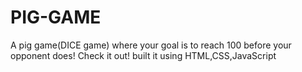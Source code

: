 # PIG-GAME
A pig game(DICE game) where your goal is to reach 100 before your opponent does! Check it out! built it using HTML,CSS,JavaScript
